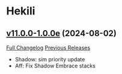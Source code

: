 # Hekili

## [v11.0.0-1.0.0e](https://github.com/Hekili/hekili/tree/v11.0.0-1.0.0e) (2024-08-02)
[Full Changelog](https://github.com/Hekili/hekili/compare/v11.0.0-1.0.0d...v11.0.0-1.0.0e) [Previous Releases](https://github.com/Hekili/hekili/releases)

- Shadow: sim priority update  
- Aff: Fix Shadow Embrace stacks  
